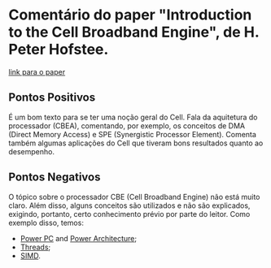 # Comentário do paper "Introduction to the Cell Broadband Engine", de H. Peter Hofstee. #
[link para o paper](http://www.google.com/url?sa=t&ct=res&cd=1&url=http%3A%2F%2Fwww-01.ibm.com%2Fchips%2Ftechlib%2Ftechlib.nsf%2Ftechdocs%2FD21E662845B95D4F872570AB0055404D%2F%24file%2F2053_IBM_CellIntro.pdf&ei=UMfYR5CiNKSigQS80by1CA&usg=AFQjCNE6KkpRdW84A5tnk9agA1gYuJt08Q&sig2=KFLQ5guvc1d7ZwyoAVqdUA)

## Pontos Positivos ##

É um bom texto para se ter uma noção geral do Cell. Fala da aquitetura do processador (CBEA), comentando, por exemplo, os conceitos de DMA (Direct Memory Access) e SPE (Synergistic Processor Element). Comenta também algumas aplicações do Cell que tiveram bons resultados quanto ao desempenho.


## Pontos Negativos ##

O tópico sobre o processador CBE (Cell Broadband Engine) não está muito claro. Além disso, alguns conceitos são utilizados e não são explicados, exigindo, portanto, certo conhecimento prévio por parte do leitor. Como exemplo disso, temos:
  * [Power PC](http://en.wikipedia.org/wiki/PowerPC) and [Power Architecture](http://en.wikipedia.org/wiki/Power_Architecture);
  * [Threads](http://en.wikipedia.org/wiki/Thread_(computer_science));
  * [SIMD](http://en.wikipedia.org/wiki/SIMD).
